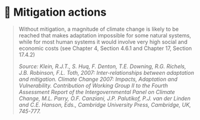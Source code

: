 # 📗 Mitigation actions

> Without mitigation, a magnitude of climate change is likely to be reached that makes adaptation impossible for some natural systems, while for most human systems it would involve very high social and economic costs (see Chapter 4, Section 4.6.1 and Chapter 17, Section 17.4.2)
>
>
>
> _Source:  Klein, R.J.T., S. Huq, F. Denton, T.E. Downing, R.G. Richels, J.B. Robinson, F.L. Toth, 2007: Inter-relationships between adaptation and mitigation. Climate Change 2007: Impacts, Adaptation and Vulnerability. Contribution of Working Group II to the Fourth Assessment Report of the Intergovernmental Panel on Climate Change, M.L. Parry, O.F. Canziani, J.P. Palutikof, P.J. van der Linden and C.E. Hanson, Eds., Cambridge University Press, Cambridge, UK, 745-777._





